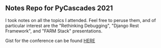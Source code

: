 ## Notes Repo for PyCascades 2021
I took notes on all the topics I attended. Feel free to peruse them, and of particular interest are the "Rethinking Debugging", "Django Rest Framework", and "FARM Stack" presentations. 

Gist for the conference can be found [HERE](https://gist.github.com/foosel/8f7d34bea233d10b364f6628e2fdc5b1)